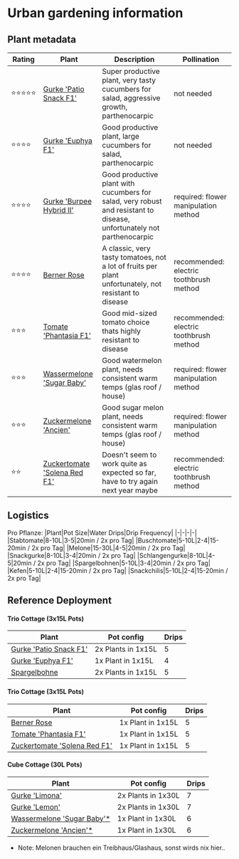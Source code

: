 # Urban gardening information

## Plant metadata
|Rating|Plant|Description|Pollination|
|-|-|-|-|
|⭐️⭐️⭐️⭐️⭐️|[Gurke 'Patio Snack F1'](https://www.saemereien.ch/gurkensamen-kaufen-Patio-Snack-cucumis-sativus-samen)|Super productive plant, very tasty cucumbers for salad, aggressive growth, parthenocarpic | not needed |
|⭐️⭐️⭐️⭐️|[Gurke 'Euphya F1'](https://www.saemereien.ch/gurkensamen-kaufen-Euphya-f1-profiline-cucumis-sativus-samen)|Good productive plant, large cucumbers for salad, parthenocarpic | not needed |
|⭐️⭐️⭐️⭐️|[Gurke 'Burpee Hybrid II'](https://www.saemereien.ch/gurkensamen-kaufen-salatgurke-burpee-hybrid-ll-cucumis-sativus-samen)|Good productive plant with cucumbers for salad, very robust and resistant to disease, unfortunately not parthenocarpic | required: flower manipulation method |
|⭐️⭐️⭐️⭐️|[Berner Rose](https://www.saemereien.ch/tomatensamen-kaufen-tomate-berner-rosen-lycopersicon-esculentum-bio-samen_1)|A classic, very tasty tomatoes, not a lot of fruits per plant unfortunately, not resistant to disease | recommended: electric toothbrush method |
|⭐️⭐️⭐️|[Tomate 'Phantasia F1'](https://www.saemereien.ch/tomatensamen-kaufen-tomate-Phantasia-lycopersicon-esculentum-tomatensamen)|Good mid-sized tomato choice thats highly resistant to disease | recommended: electric toothbrush method |
|⭐️⭐️⭐️|[Wassermelone 'Sugar Baby'](https://www.saemereien.ch/melonensamen-kaufen-wassermelone-sugar-baby-citrullus-lanatus-bio-samen)|Good watermelon plant, needs consistent warm temps (glas roof / house) | required: flower manipulation method |
|⭐️⭐️⭐️|[Zuckermelone 'Ancien'](https://www.saemereien.ch/melonensamen-kaufen-melone-zuckermelone-zuckermelone-ancien-cucumis-melo-bio-samen)|Good sugar melon plant, needs consistent warm temps (glas roof / house) | required: flower manipulation method |
|⭐️⭐️|[Zuckertomate 'Solena Red F1'](https://www.saemereien.ch/tomatensamen-bestellen-tomate-zucker-tomate-solena-red-f1-lycopersicon-esculentum-tomatensamen)|Doesn't seem to work quite as expected so far, have to try again next year maybe | recommended: electric toothbrush method |

## Logistics

Pro Pflanze:
|Plant|Pot Size|Water Drips|Drip Frequency|
|-|-|-|-|
|Stabtomate|8-10L|3-5|20min / 2x pro Tag|
|Buschtomate|5-10L|2-4|15-20min / 2x pro Tag|
|Melone|15-30L|4-5|20min / 2x pro Tag|
|Snackgurke|8-10L|3-4|20min / 2x pro Tag|
|Schlangengurke|8-10L|4-5|20min / 2x pro Tag|
|Spargelbohnen|5-10L|3-4|20min / 2x pro Tag|
|Kefen|5-10L|2-4|15-20min / 2x pro Tag|
|Snackchilis|5-10L|2-4|15-20min / 2x pro Tag|

## Reference Deployment

#### Trio Cottage (3x15L Pots)
|Plant|Pot config|Drips|
|-|-|-|
|[Gurke 'Patio Snack F1'](https://www.saemereien.ch/gurkensamen-kaufen-Patio-Snack-cucumis-sativus-samen)|2x Plants in 1x15L|5|
|[Gurke 'Euphya F1'](https://www.saemereien.ch/gurkensamen-kaufen-Euphya-f1-profiline-cucumis-sativus-samen)|1x Plant in 1x15L|4|
|[Spargelbohne](https://www.saemereien.ch/bohnensamen-kaufen-spargelbohne-vigna-unguiculata-subsp-sesquipedalis-samen)|2x Plants in 1x15L|5|

#### Trio Cottage (3x15L Pots)
|Plant|Pot config|Drips|
|-|-|-|
|[Berner Rose](https://www.saemereien.ch/tomatensamen-kaufen-tomate-berner-rosen-lycopersicon-esculentum-bio-samen_1)|1x Plant in 1x15L|5|
|[Tomate 'Phantasia F1'](https://www.saemereien.ch/tomatensamen-kaufen-tomate-Phantasia-lycopersicon-esculentum-tomatensamen)|1x Plant in 1x15L|5|
|[Zuckertomate 'Solena Red F1'](https://www.saemereien.ch/tomatensamen-bestellen-tomate-zucker-tomate-solena-red-f1-lycopersicon-esculentum-tomatensamen)|1x Plant in 1x15L |5|

#### Cube Cottage (30L Pots)
|Plant|Pot config|Drips|
|-|-|-|
|[Gurke 'Limona'](https://www.saemereien.ch/gemuesesamen-kaufen-gurke-limona-cucumis-sativus-l-bio-samen)|2x Plants in 1x30L|7|
|[Gurke 'Lemon'](https://www.saemereien.ch/gurkensamen-kaufen-gurke-lemon-cucumis-sativus-bio-samen)|2x Plants in 1x30L|7|
|[Wassermelone 'Sugar Baby'*](https://www.saemereien.ch/melonensamen-kaufen-wassermelone-sugar-baby-citrullus-lanatus-bio-samen)|1x Plant in 1x30L|6|
|[Zuckermelone 'Ancien'*](https://www.saemereien.ch/melonensamen-kaufen-melone-zuckermelone-zuckermelone-ancien-cucumis-melo-bio-samen)|1x Plant in 1x30L|6|

* Note: Melonen brauchen ein Treibhaus/Glashaus, sonst wirds nix hier..
  
